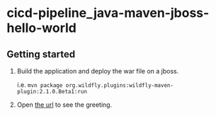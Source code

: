 # cicd-pipeline_java-maven-jboss-hello-world

## Getting started

1) Build the application and deploy the war file on a jboss.
   
   i.e. `mvn package org.wildfly.plugins:wildfly-maven-plugin:2.1.0.Beta1:run`
1) Open [the url](http://localhost:8080/demo/api/hello/v1) to see the greeting.
